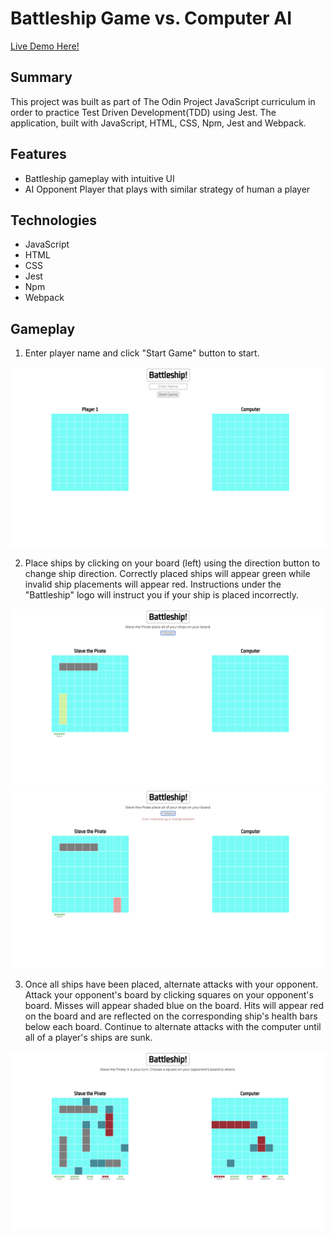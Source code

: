 # Battleship Game vs. Computer AI

[Live Demo Here!](https://zflegle3.github.io/battleship/)

## Summary

This project was built as part of The Odin Project JavaScript curriculum in order to practice
Test Driven Development(TDD) using Jest. The application, built with JavaScript, HTML, CSS, Npm, Jest and Webpack.

## Features
* Battleship gameplay with intuitive UI
* AI Opponent Player that plays with similar strategy of human a player

## Technologies
* JavaScript
* HTML
* CSS
* Jest
* Npm
* Webpack

## Gameplay
1. Enter player name and click "Start Game" button to start.


![demo image](https://raw.githubusercontent.com/zflegle3/battleship/main/src/images/battleship-gameplay-1.png)

2. Place ships by clicking on your board (left) using the direction button to change ship direction. Correctly placed ships will appear green while invalid ship placements will appear red. Instructions under the "Battleship" logo will instruct you if your ship is placed incorrectly.


![demo image](https://raw.githubusercontent.com/zflegle3/battleship/main/src/images/battleship-gameplay-3.png)
![demo image](https://raw.githubusercontent.com/zflegle3/battleship/main/src/images/battleship-gameplay-2.png)

3. Once all ships have been placed, alternate attacks with your opponent. Attack your opponent's board by clicking squares on your opponent's board. Misses will appear shaded blue on the board. Hits will appear red on the board and are reflected on the corresponding ship's health bars below each board. Continue to alternate attacks with the computer until all of a player's ships are sunk. 


![demo image](https://raw.githubusercontent.com/zflegle3/battleship/main/src/images/battleship-gameplay-4.png)
